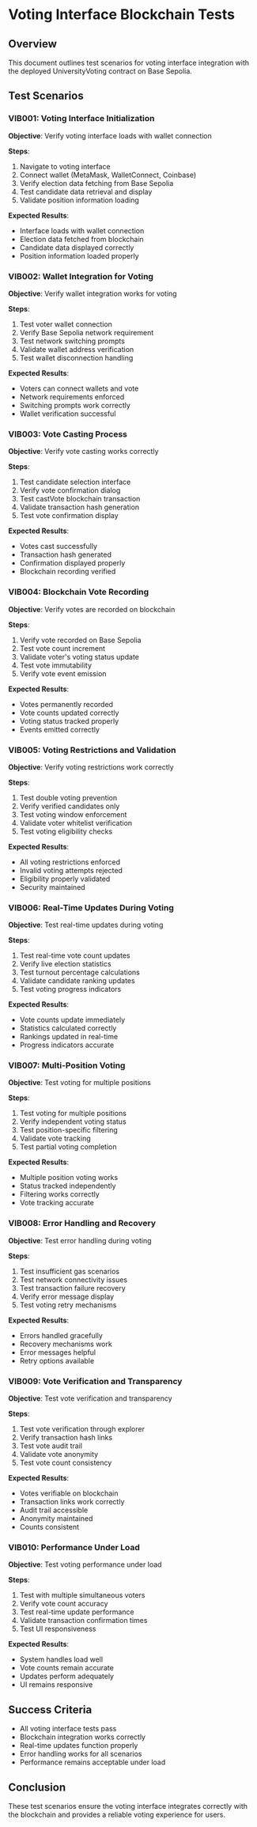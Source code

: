 # Voting Interface Blockchain Tests

## Overview

This document outlines test scenarios for voting interface integration with the deployed UniversityVoting contract on Base Sepolia.

## Test Scenarios

### VIB001: Voting Interface Initialization

**Objective**: Verify voting interface loads with wallet connection

**Steps**:
1. Navigate to voting interface
2. Connect wallet (MetaMask, WalletConnect, Coinbase)
3. Verify election data fetching from Base Sepolia
4. Test candidate data retrieval and display
5. Validate position information loading

**Expected Results**:
- Interface loads with wallet connection
- Election data fetched from blockchain
- Candidate data displayed correctly
- Position information loaded properly

### VIB002: Wallet Integration for Voting

**Objective**: Verify wallet integration works for voting

**Steps**:
1. Test voter wallet connection
2. Verify Base Sepolia network requirement
3. Test network switching prompts
4. Validate wallet address verification
5. Test wallet disconnection handling

**Expected Results**:
- Voters can connect wallets and vote
- Network requirements enforced
- Switching prompts work correctly
- Wallet verification successful

### VIB003: Vote Casting Process

**Objective**: Verify vote casting works correctly

**Steps**:
1. Test candidate selection interface
2. Verify vote confirmation dialog
3. Test castVote blockchain transaction
4. Validate transaction hash generation
5. Test vote confirmation display

**Expected Results**:
- Votes cast successfully
- Transaction hash generated
- Confirmation displayed properly
- Blockchain recording verified

### VIB004: Blockchain Vote Recording

**Objective**: Verify votes are recorded on blockchain

**Steps**:
1. Verify vote recorded on Base Sepolia
2. Test vote count increment
3. Validate voter's voting status update
4. Test vote immutability
5. Verify vote event emission

**Expected Results**:
- Votes permanently recorded
- Vote counts updated correctly
- Voting status tracked properly
- Events emitted correctly

### VIB005: Voting Restrictions and Validation

**Objective**: Verify voting restrictions work correctly

**Steps**:
1. Test double voting prevention
2. Verify verified candidates only
3. Test voting window enforcement
4. Validate voter whitelist verification
5. Test voting eligibility checks

**Expected Results**:
- All voting restrictions enforced
- Invalid voting attempts rejected
- Eligibility properly validated
- Security maintained

### VIB006: Real-Time Updates During Voting

**Objective**: Test real-time updates during voting

**Steps**:
1. Test real-time vote count updates
2. Verify live election statistics
3. Test turnout percentage calculations
4. Validate candidate ranking updates
5. Test voting progress indicators

**Expected Results**:
- Vote counts update immediately
- Statistics calculated correctly
- Rankings updated in real-time
- Progress indicators accurate

### VIB007: Multi-Position Voting

**Objective**: Test voting for multiple positions

**Steps**:
1. Test voting for multiple positions
2. Verify independent voting status
3. Test position-specific filtering
4. Validate vote tracking
5. Test partial voting completion

**Expected Results**:
- Multiple position voting works
- Status tracked independently
- Filtering works correctly
- Vote tracking accurate

### VIB008: Error Handling and Recovery

**Objective**: Test error handling during voting

**Steps**:
1. Test insufficient gas scenarios
2. Test network connectivity issues
3. Test transaction failure recovery
4. Verify error message display
5. Test voting retry mechanisms

**Expected Results**:
- Errors handled gracefully
- Recovery mechanisms work
- Error messages helpful
- Retry options available

### VIB009: Vote Verification and Transparency

**Objective**: Test vote verification and transparency

**Steps**:
1. Test vote verification through explorer
2. Verify transaction hash links
3. Test vote audit trail
4. Validate vote anonymity
5. Test vote count consistency

**Expected Results**:
- Votes verifiable on blockchain
- Transaction links work correctly
- Audit trail accessible
- Anonymity maintained
- Counts consistent

### VIB010: Performance Under Load

**Objective**: Test voting performance under load

**Steps**:
1. Test with multiple simultaneous voters
2. Verify vote count accuracy
3. Test real-time update performance
4. Validate transaction confirmation times
5. Test UI responsiveness

**Expected Results**:
- System handles load well
- Vote counts remain accurate
- Updates perform adequately
- UI remains responsive

## Success Criteria

- All voting interface tests pass
- Blockchain integration works correctly
- Real-time updates function properly
- Error handling works for all scenarios
- Performance remains acceptable under load

## Conclusion

These test scenarios ensure the voting interface integrates correctly with the blockchain and provides a reliable voting experience for users.
